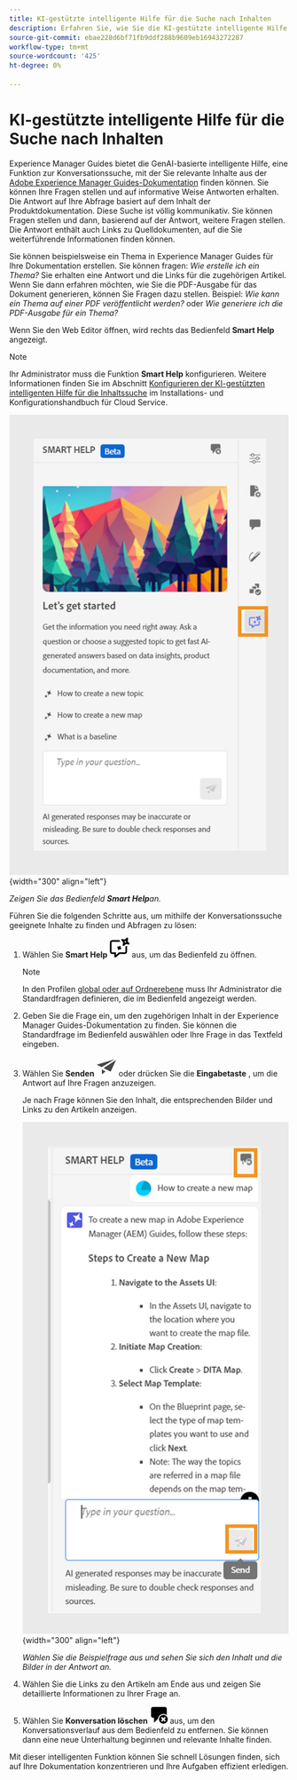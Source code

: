 ```yaml
---
title: KI-gestützte intelligente Hilfe für die Suche nach Inhalten
description: Erfahren Sie, wie Sie die KI-gestützte intelligente Hilfe im Web-Editor anzeigen und nutzen können.
source-git-commit: ebae228d6bf71fb9ddf288b9609eb16943272287
workflow-type: tm+mt
source-wordcount: '425'
ht-degree: 0%

---
```



# KI-gestützte intelligente Hilfe für die Suche nach Inhalten



Experience Manager Guides bietet die GenAI-basierte intelligente Hilfe, eine Funktion zur Konversationssuche, mit der Sie relevante Inhalte aus der [Adobe Experience Manager Guides-Dokumentation](https://experienceleague.adobe.com/en/docs/experience-manager-guides/using/overview) finden können.
Sie können Ihre Fragen stellen und auf informative Weise Antworten erhalten. Die Antwort auf Ihre Abfrage basiert auf dem Inhalt der Produktdokumentation. Diese Suche ist völlig kommunikativ. Sie können Fragen stellen und dann, basierend auf der Antwort, weitere Fragen stellen. Die Antwort enthält auch Links zu Quelldokumenten, auf die Sie weiterführende Informationen finden können.

Sie können beispielsweise ein Thema in Experience Manager Guides für Ihre Dokumentation erstellen. Sie können fragen: *Wie erstelle ich ein Thema?* Sie erhalten eine Antwort und die Links für die zugehörigen Artikel. Wenn Sie dann erfahren möchten, wie Sie die PDF-Ausgabe für das Dokument generieren, können Sie Fragen dazu stellen. Beispiel: *Wie kann ein Thema auf einer PDF veröffentlicht werden?* oder *Wie generiere ich die PDF-Ausgabe für ein Thema?*



Wenn Sie den Web Editor öffnen, wird rechts das Bedienfeld **Smart Help** angezeigt.



>[!NOTE]
>
> Ihr Administrator muss die Funktion **Smart Help** konfigurieren. Weitere Informationen finden Sie im Abschnitt [Konfigurieren der KI-gestützten intelligenten Hilfe für die Inhaltssuche](../cs-install-guide/conf-smart-help.md) im Installations- und Konfigurationshandbuch für Cloud Service.

![Smart Help panel](images/smart-help-panel.png){width="300" align="left"}

*Zeigen Sie das Bedienfeld **Smart Help**an.*

Führen Sie die folgenden Schritte aus, um mithilfe der Konversationssuche geeignete Inhalte zu finden und Abfragen zu lösen:

1. Wählen Sie **Smart Help** ![Smart Help icon](images/smart-help-icon.svg) aus, um das Bedienfeld zu öffnen.



   >[!NOTE]
   >
   > In den Profilen [global oder auf Ordnerebene](../cs-install-guide/conf-folder-level.md#conf-ai-guides-assistant) muss Ihr Administrator die Standardfragen definieren, die im Bedienfeld angezeigt werden.

1. Geben Sie die Frage ein, um den zugehörigen Inhalt in der Experience Manager Guides-Dokumentation zu finden. Sie können die Standardfrage im Bedienfeld auswählen oder Ihre Frage in das Textfeld eingeben.

1. Wählen Sie **Senden** ![Symbol Senden](images/send-icon.svg) oder drücken Sie die **Eingabetaste** , um die Antwort auf Ihre Fragen anzuzeigen.

   Je nach Frage können Sie den Inhalt, die entsprechenden Bilder und Links zu den Artikeln anzeigen.

   ![Smart Help panel response](images/smart-help-panel-response.png){width="300" align="left"}


   *Wählen Sie die Beispielfrage aus und sehen Sie sich den Inhalt und die Bilder in der Antwort an.*





1. Wählen Sie die Links zu den Artikeln am Ende aus und zeigen Sie detaillierte Informationen zu Ihrer Frage an.


1. Wählen Sie **Konversation löschen** ![Konversation löschen](images/clear-conversation-icon.svg) aus, um den Konversationsverlauf aus dem Bedienfeld zu entfernen. Sie können dann eine neue Unterhaltung beginnen und relevante Inhalte finden.

Mit dieser intelligenten Funktion können Sie schnell Lösungen finden, sich auf Ihre Dokumentation konzentrieren und Ihre Aufgaben effizient erledigen.